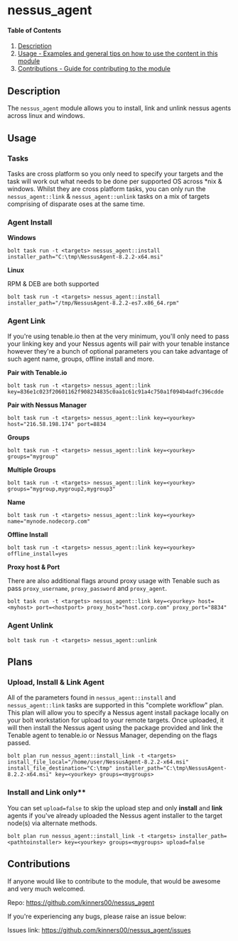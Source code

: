 # nessus_agent

#### Table of Contents

1. [Description](#description)
2. [Usage - Examples and general tips on how to use the content in this module](#usage)
3. [Contributions - Guide for contributing to the module](#contributions)

## Description

The ```nessus_agent``` module allows you to install, link and unlink nessus agents across linux and windows.

## Usage

### Tasks

Tasks are cross platform so you only need to specify your targets and the task will work out what needs to be done per supported OS across *nix & windows. Whilst they are cross platform tasks, you can only run the ```nessus_agent::link``` & ```nessus_agent::unlink``` tasks on a mix of targets comprising of disparate oses at the same time.


### Agent Install

**Windows**

```
bolt task run -t <targets> nessus_agent::install installer_path="C:\tmp\NessusAgent-8.2.2-x64.msi"
```

**Linux**

RPM & DEB are both supported

```
bolt task run -t <targets> nessus_agent::install installer_path="/tmp/NessusAgent-8.2.2-es7.x86_64.rpm"
```

### Agent Link

If you're using tenable.io then at the very minimum, you'll only need to pass your linking key and your Nessus agents will pair with your tenable instance however they're a bunch of optional parameters you can take advantage of such agent name, groups, offline install and more.


**Pair with Tenable.io**

```
bolt task run -t <targets> nessus_agent::link key=836e1c023f20601162f908234835c0aa1c61c91a4c750a1f094b4adfc396cdde
```

**Pair with Nessus Manager**

```
bolt task run -t <targets> nessus_agent::link key=<yourkey> host="216.58.198.174" port=8834
```
**Groups**

```
bolt task run -t <targets> nessus_agent::link key=<yourkey> groups="mygroup"
```

**Multiple Groups**

```
bolt task run -t <targets> nessus_agent::link key=<yourkey> groups="mygroup,mygroup2,mygroup3"
```

**Name**

```
bolt task run -t <targets> nessus_agent::link key=<yourkey> name="mynode.nodecorp.com"
```

**Offline Install**

```
bolt task run -t <targets> nessus_agent::link key=<yourkey> offline_install=yes
```

**Proxy host & Port**

There are also additional flags around proxy usage with Tenable such as pass ```proxy_username```, ```proxy_password``` and ```proxy_agent```.

```
bolt task run -t <targets> nessus_agent::link key=<yourkey> host=<myhost> port=<hostport> proxy_host="host.corp.com" proxy_port="8834"
```


### Agent Unlink

```
bolt task run -t <targets> nessus_agent::unlink
```


## Plans

### Upload, Install & Link Agent

All of the parameters found in ```nessus_agent::install``` and ```nessus_agent::link``` tasks are supported in this "complete workflow" plan. This plan will allow you to specify a Nessus agent install package locally on your bolt workstation for upload to your remote targets. Once uploaded, it will then install the Nessus agent using the package provided and link the Tenable agent to tenable.io or Nessus Manager, depending on the flags passed. 

```
bolt plan run nessus_agent::install_link -t <targets> install_file_local="/home/user/NessusAgent-8.2.2-x64.msi" install_file_destination="C:\tmp" installer_path="C:\tmp\NessusAgent-8.2.2-x64.msi" key=<yourkey> groups=<mygroups>
```

### Install and Link only**

You can set ```upload=false``` to skip the upload step and only **install** and **link** agents if you've already uploaded the Nessus agent installer to the target node(s) via alternate methods.

```
bolt plan run nessus_agent::install_link -t <targets> installer_path=<pathtoinstaller> key=<yourkey> groups=<mygroups> upload=false
```


## Contributions

If anyone would like to contribute to the module, that would be awesome and very much welcomed.

Repo:        https://github.com/kinners00/nessus_agent

If you're experiencing any bugs, please raise an issue below:

Issues link: https://github.com/kinners00/nessus_agent/issues
